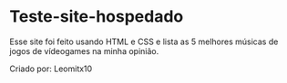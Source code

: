 # Teste-site-hospedado

  Esse site foi feito usando HTML e CSS e lista as 5 melhores músicas de jogos de vídeogames na minha opinião.
  
  Criado por: Leomitx10
